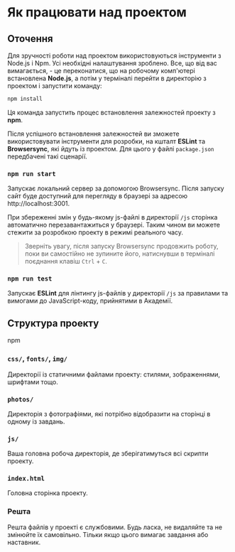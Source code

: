 # Як працювати над проектом

## Оточення

Для зручності роботи над проектом використовуються інструменти з Node.js і Npm. Усі необхідні налаштування зроблено. Все, що від вас вимагається, - це переконатися, що на робочому комп'ютері встановлена **Node.js**, а потім у терміналі перейти в директорію з проектом і запустити команду:

``` bash
npm install
````

Ця команда запустить процес встановлення залежностей проекту з **npm**.

Після успішного встановлення залежностей ви зможете використовувати інструменти для розробки, на кшталт **ESLint** та **Browsersync**, які йдуть із проектом. Для цього у файлі `package.json` передбачені такі сценарії.

### `npm run start`

Запускає локальний сервер за допомогою Browsersync. Після запуску сайт буде доступний для перегляду в браузері за адресою http://localhost:3001.

При збереженні змін у будь-якому js-файлі в директорії `/js` сторінка автоматично перезавантажиться у браузері. Таким чином ви можете стежити за розробкою проекту в режимі реального часу.

> Зверніть увагу, після запуску Browsersync продовжить роботу, поки ви самостійно не зупините його, натиснувши в терміналі поєднання клавіш `Ctrl` + `C`.

### `npm run test`

Запускає **ESLint** для лінтингу js-файлів у директорії `/js` за правилами та вимогами до JavaScript-коду, прийнятими в Академії.

## Структура проекту
npm
### `css/`, `fonts/`, `img/`

Директорії із статичними файлами проекту: стилями, зображеннями, шрифтами тощо.

### `photos/`

Директорія з фотографіями, які потрібно відобразити на сторінці в одному із завдань.

### `js/`

Ваша головна робоча директорія, де зберігатимуться всі скрипти проекту.

### `index.html`

Головна сторінка проекту.

### Решта

Решта файлів у проекті є службовими. Будь ласка, не видаляйте та не змінюйте їх самовільно. Тільки якщо цього вимагає завдання або наставник.